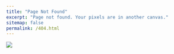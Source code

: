 ```yaml
---
title: "Page Not Found"
excerpt: "Page not found. Your pixels are in another canvas."
sitemap: false
permalink: /404.html
---
```


![](https://cdn.ttgtmedia.com/rms/onlineimages/404_error-h_half_column_mobile.png)
